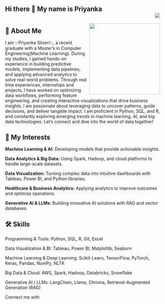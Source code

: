 ## Hi there 👋 My name is Priyanka <div align = 'right'>![](https://komarev.com/ghpvc/?username=amlanmohanty1&color=yellow)</div>

<img align='right' src="https://media.giphy.com/media/M9gbBd9nbDrOTu1Mqx/giphy.gif" width="230">


## 🚀 About Me
I am ✨Priyanka Silveri✨, a recent graduate with a Master’s in Computer Engineering(Machine Learning). During my studies, I gained hands-on experience in building predictive models, implementing data pipelines, and applying advanced analytics to solve real-world problems. Through real time experiences, internships and projects, I have worked on optimizing data workflows, performing feature engineering, and creating interactive visualizations that drive business insights. I am passionate about leveraging data to uncover patterns, guide decisions, and deliver tangible impact. I am proficient in Python, SQL, and R, and constantly exploring emerging trends in machine learning, AI, and big data technologies. Let’s connect and dive into the world of data together!

## 🔭 My Interests

**Machine Learning & AI:** Developing models that provide actionable insights.

**Data Analytics & Big Data:** Using Spark, Hadoop, and cloud platforms to handle large-scale datasets.

**Data Visualization:** Turning complex data into intuitive dashboards with Tableau, Power BI, and Python libraries.

**Healthcare & Business Analytics:** Applying analytics to improve outcomes and optimize operations.

**Generative AI & LLMs:** Building innovative AI solutions with RAG and vector databases.

## 🛠 Skills

Programming & Tools: Python, SQL, R, Git, Excel

Data Visualization & BI: Tableau, Power BI, Matplotlib, Seaborn

Machine Learning & Deep Learning: Scikit-Learn, TensorFlow, PyTorch, Keras, Pandas, NumPy, NLTK

Big Data & Cloud: AWS, Spark, Hadoop, Databricks, Snowflake

Generative AI / LLMs: LangChain, Llama, Chroma, Retrieval-Augmented Generation (RAG)

Connect me with 
